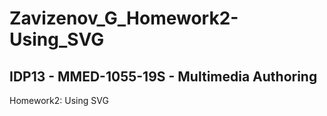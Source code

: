 # Zavizenov_G_Homework2-Using_SVG
## IDP13 - MMED-1055-19S - Multimedia Authoring
Homework2: Using SVG

